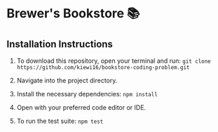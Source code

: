 # Brewer's Bookstore :books:

## Installation Instructions

1. To download this repository, open your terminal and run: `git clone https://github.com/kiewi16/bookstore-coding-problem.git`

2. Navigate into the project directory.

4. Install the necessary dependencies: `npm install`

5. Open with your preferred code editor or IDE. 

6. To run the test suite: `npm test`
